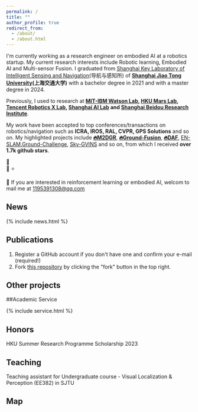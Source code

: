 ```yaml
---
permalink: /
title: ""
author_profile: true
redirect_from: 
  - /about/
  - /about.html
---
```

I'm currently working as a research engineer on embodied AI at a robotics startup. My current research interests include Robotic learning, Embodied AI and Multi-sensor Fusion. I graduated from [Shanghai Key Laboratory of Intelligent Sensing and Navigation](https://ast.sjtu.edu.cn/web/index)(导航与感知所) of **[Shanghai Jiao Tong University](https://en.sjtu.edu.cn/)(上海交通大学)** with a bachelor degree in 2021 and with a master degree in 2024. 

Previously, I used to research at **[MIT-IBM Watson Lab](https://mitibmwatsonailab.mit.edu/), [HKU Mars Lab](https://github.com/hku-mars), [Tencent Robotics X Lab](https://roboticsx.tencent.com/#/), [Shanghai AI Lab](https://www.shlab.org.cn/) and [Shanghai Beidou Research Institute](http://www.bdi.org.cn/)**.



 My work have been accepted to top conferences/transactions on robotics/navigation such as **ICRA, IROS, RAL, CVPR, GPS Solutions** and so on. My highlighted projects include [**🔥M2DGR**](https://github.com/SJTU-ViSYS/M2DGR), [**🔥Ground-Fusion**](https://github.com/SJTU-ViSYS/Ground-Fusion), [**🔥DAF**](https://arxiv.org/abs/2407.11333), [EN-SLAM](https://github.com/DelinQu/EN-SLAM),[Ground-Challenge](https://github.com/sjtuyinjie/Ground-Challenge), [Sky-GVINS](https://github.com/SJTU-ViSYS/Sky-GVINS) and so on, from which I received **over 1.7k github stars**. 

🚩  
🚀 
⭐️

💬 If you are interested in reinforcement learning or embodied AI, welcom to mail me at 1195391308@qq.com


## News
<style style="text/css"> .news{font-size:0.75em;} </style>
{% include news.html %}

## Publications

1. Register a GitHub account if you don't have one and confirm your e-mail (required!)
1. Fork [this repository](https://github.com/academicpages/academicpages.github.io) by clicking the "fork" button in the top right. 


## Other projects


##Academic Service

<style style="text/css"> .news{font-size:0.75em;} </style>
{% include service.html %}


## Honors

HKU Summer Research Programme Scholarship 2023






## Teaching

Teaching assistant for Undergraduate course - Visual Localization & Perception (EE382) in SJTU



## Map

<html>
  <body align="left">
  <script type='text/javascript' id='clustrmaps' src='//cdn.clustrmaps.com/map_v2.js?cl=2d78ad&w=400&t=tt&d=AzKZGryLz3amj3g5IaqEy4_eXki3g-RXrlssFZtJFpk&co=ffffff&cmo=3acc3a&cmn=ff5353&ct=808080'></script>
  </body>
</html>
